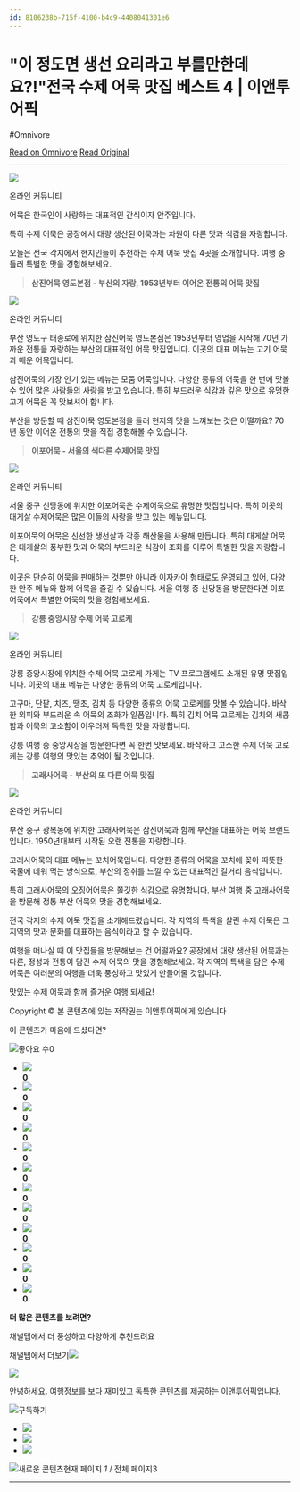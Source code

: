```yaml
---
id: 8106238b-715f-4100-b4c9-4408041301e6
---
```


# "이 정도면 생선 요리라고 부를만한데요?!"전국 수제 어묵 맛집 베스트 4 | 이앤투어픽
#Omnivore
 
[Read on Omnivore](https://omnivore.app/me/https-v-daum-net-v-x-hu-j-honb-3-b-192733a2a94)
[Read Original](https://v.daum.net/v/xHuJHonb3b)
 
---

![](https://proxy-prod.omnivore-image-cache.app/658x0,sK--M-gFHfiaJzi3NQ1RLNoA55KqhANPOunTX3nYq47U/https://img1.daumcdn.net/thumb/R658x0.q70/?fname=https://t1.daumcdn.net/news/202410/08/entourpick/20241008123001994qumd.jpg)

 온라인 커뮤니티

어묵은 한국인이 사랑하는 대표적인 간식이자 안주입니다.

특히 수제 어묵은 공장에서 대량 생산된 어묵과는 차원이 다른 맛과 식감을 자랑합니다.

오늘은 전국 각지에서 현지인들이 추천하는 수제 어묵 맛집 4곳을 소개합니다. 여행 중 들러 특별한 맛을 경험해보세요.

> **삼진어묵 영도본점 - 부산의 자랑, 1953년부터 이어온 전통의 어묵 맛집** 

![](https://proxy-prod.omnivore-image-cache.app/658x0,sgM_SVJqElhHSMQr5uugff8LHhzO_Qm28bfkfeGtwfqY/https://img4.daumcdn.net/thumb/R658x0.q70/?fname=https://t1.daumcdn.net/news/202410/08/entourpick/20241008123002178epme.jpg)

 온라인 커뮤니티

부산 영도구 태종로에 위치한 삼진어묵 영도본점은 1953년부터 영업을 시작해 70년 가까운 전통을 자랑하는 부산의 대표적인 어묵 맛집입니다. 이곳의 대표 메뉴는 고기 어묵과 매운 어묵입니다.

삼진어묵의 가장 인기 있는 메뉴는 모둠 어묵입니다. 다양한 종류의 어묵을 한 번에 맛볼 수 있어 많은 사람들의 사랑을 받고 있습니다. 특히 부드러운 식감과 깊은 맛으로 유명한 고기 어묵은 꼭 맛보셔야 합니다.

부산을 방문할 때 삼진어묵 영도본점을 들러 현지의 맛을 느껴보는 것은 어떨까요? 70년 동안 이어온 전통의 맛을 직접 경험해볼 수 있습니다.

> **이포어묵 - 서울의 색다른 수제어묵 맛집** 

![](https://proxy-prod.omnivore-image-cache.app/658x0,sKitgGyzzkqGstdWAQt9VEiqG5ZTrOT_OAVnm0eHiiiI/https://img4.daumcdn.net/thumb/R658x0.q70/?fname=https://t1.daumcdn.net/news/202410/08/entourpick/20241008123002357hcfx.jpg)

 온라인 커뮤니티

서울 중구 신당동에 위치한 이포어묵은 수제어묵으로 유명한 맛집입니다. 특히 이곳의 대게살 수제어묵은 많은 이들의 사랑을 받고 있는 메뉴입니다.

이포어묵의 어묵은 신선한 생선살과 각종 해산물을 사용해 만듭니다. 특히 대게살 어묵은 대게살의 풍부한 맛과 어묵의 부드러운 식감이 조화를 이루어 특별한 맛을 자랑합니다.

이곳은 단순히 어묵을 판매하는 것뿐만 아니라 이자카야 형태로도 운영되고 있어, 다양한 안주 메뉴와 함께 어묵을 즐길 수 있습니다. 서울 여행 중 신당동을 방문한다면 이포어묵에서 특별한 어묵의 맛을 경험해보세요.

> **강릉 중앙시장 수제 어묵 고로케** 

![](https://proxy-prod.omnivore-image-cache.app/658x0,sEIu3jd4_LRueI1pGbJ3gA_CuPGnI8lLb_ssCbTUxrP4/https://img2.daumcdn.net/thumb/R658x0.q70/?fname=https://t1.daumcdn.net/news/202410/08/entourpick/20241008123002521ohke.jpg)

 온라인 커뮤니티

강릉 중앙시장에 위치한 수제 어묵 고로케 가게는 TV 프로그램에도 소개된 유명 맛집입니다. 이곳의 대표 메뉴는 다양한 종류의 어묵 고로케입니다.

고구마, 단팥, 치즈, 땡초, 김치 등 다양한 종류의 어묵 고로케를 맛볼 수 있습니다. 바삭한 외피와 부드러운 속 어묵의 조화가 일품입니다. 특히 김치 어묵 고로케는 김치의 새콤함과 어묵의 고소함이 어우러져 독특한 맛을 자랑합니다.

강릉 여행 중 중앙시장을 방문한다면 꼭 한번 맛보세요. 바삭하고 고소한 수제 어묵 고로케는 강릉 여행의 맛있는 추억이 될 것입니다.

> **고래사어묵 - 부산의 또 다른 어묵 맛집** 

![](https://proxy-prod.omnivore-image-cache.app/658x0,sY6Z4Y8wIs0mXELAkn35IGkIFh3yC-1OiVnqNEbOtq_E/https://img2.daumcdn.net/thumb/R658x0.q70/?fname=https://t1.daumcdn.net/news/202410/08/entourpick/20241008123002868rwwh.jpg)

 온라인 커뮤니티

부산 중구 광복동에 위치한 고래사어묵은 삼진어묵과 함께 부산을 대표하는 어묵 브랜드입니다. 1950년대부터 시작된 오랜 전통을 자랑합니다.

고래사어묵의 대표 메뉴는 꼬치어묵입니다. 다양한 종류의 어묵을 꼬치에 꽂아 따뜻한 국물에 데워 먹는 방식으로, 부산의 정취를 느낄 수 있는 대표적인 길거리 음식입니다.

특히 고래사어묵의 오징어어묵은 쫄깃한 식감으로 유명합니다. 부산 여행 중 고래사어묵을 방문해 정통 부산 어묵의 맛을 경험해보세요.

전국 각지의 수제 어묵 맛집을 소개해드렸습니다. 각 지역의 특색을 살린 수제 어묵은 그 지역의 맛과 문화를 대표하는 음식이라고 할 수 있습니다.

여행을 떠나실 때 이 맛집들을 방문해보는 건 어떨까요? 공장에서 대량 생산된 어묵과는 다른, 정성과 전통이 담긴 수제 어묵의 맛을 경험해보세요. 각 지역의 특색을 담은 수제 어묵은 여러분의 여행을 더욱 풍성하고 맛있게 만들어줄 것입니다.

맛있는 수제 어묵과 함께 즐거운 여행 되세요!

Copyright © 본 콘텐츠에 있는 저작권는 이앤투어픽에게 있습니다

이 콘텐츠가 마음에 드셨다면?

![](https://proxy-prod.omnivore-image-cache.app/0x0,s_Wf9YSyw6O_OJy3yotaMmXHM23mvOMH7lMtrzavicUM/https://t1.daumcdn.net/media/common/contentsview_2024/ico_contents.svg)좋아요 수0

* [![](https://proxy-prod.omnivore-image-cache.app/0x0,smVO_GGxw8naQBkAGM14YXJvPBjYtoiFAn4yO9_74u9w/https://t1.daumcdn.net/media/common/contentsview_2024/ico_noimage.svg)](https://v.daum.net/channel/540922)  
**0**
* [![](https://proxy-prod.omnivore-image-cache.app/0x0,smVO_GGxw8naQBkAGM14YXJvPBjYtoiFAn4yO9_74u9w/https://t1.daumcdn.net/media/common/contentsview_2024/ico_noimage.svg)](https://v.daum.net/channel/550573)  
**0**
* [![](https://proxy-prod.omnivore-image-cache.app/0x0,smVO_GGxw8naQBkAGM14YXJvPBjYtoiFAn4yO9_74u9w/https://t1.daumcdn.net/media/common/contentsview_2024/ico_noimage.svg)](https://v.daum.net/channel/550597)  
**0**
* [![](https://proxy-prod.omnivore-image-cache.app/0x0,smVO_GGxw8naQBkAGM14YXJvPBjYtoiFAn4yO9_74u9w/https://t1.daumcdn.net/media/common/contentsview_2024/ico_noimage.svg)](https://v.daum.net/channel/547475)  
**0**
* [![](https://proxy-prod.omnivore-image-cache.app/0x0,smVO_GGxw8naQBkAGM14YXJvPBjYtoiFAn4yO9_74u9w/https://t1.daumcdn.net/media/common/contentsview_2024/ico_noimage.svg)](https://v.daum.net/channel/546126)  
**0**
* [![](https://proxy-prod.omnivore-image-cache.app/0x0,smVO_GGxw8naQBkAGM14YXJvPBjYtoiFAn4yO9_74u9w/https://t1.daumcdn.net/media/common/contentsview_2024/ico_noimage.svg)](https://v.daum.net/channel/11721)  
**0**
* [![](https://proxy-prod.omnivore-image-cache.app/0x0,smVO_GGxw8naQBkAGM14YXJvPBjYtoiFAn4yO9_74u9w/https://t1.daumcdn.net/media/common/contentsview_2024/ico_noimage.svg)](https://v.daum.net/channel/550485)  
**0**
* [![](https://proxy-prod.omnivore-image-cache.app/0x0,smVO_GGxw8naQBkAGM14YXJvPBjYtoiFAn4yO9_74u9w/https://t1.daumcdn.net/media/common/contentsview_2024/ico_noimage.svg)](https://v.daum.net/channel/550595)  
**0**
* [![](https://proxy-prod.omnivore-image-cache.app/0x0,smVO_GGxw8naQBkAGM14YXJvPBjYtoiFAn4yO9_74u9w/https://t1.daumcdn.net/media/common/contentsview_2024/ico_noimage.svg)](https://v.daum.net/channel/3345)  
**0**
* [![](https://proxy-prod.omnivore-image-cache.app/0x0,smVO_GGxw8naQBkAGM14YXJvPBjYtoiFAn4yO9_74u9w/https://t1.daumcdn.net/media/common/contentsview_2024/ico_noimage.svg)](https://v.daum.net/channel/550565)  
**0**
* [![](https://proxy-prod.omnivore-image-cache.app/0x0,smVO_GGxw8naQBkAGM14YXJvPBjYtoiFAn4yO9_74u9w/https://t1.daumcdn.net/media/common/contentsview_2024/ico_noimage.svg)](https://v.daum.net/channel/550758)  
**0**
* [![](https://proxy-prod.omnivore-image-cache.app/0x0,smVO_GGxw8naQBkAGM14YXJvPBjYtoiFAn4yO9_74u9w/https://t1.daumcdn.net/media/common/contentsview_2024/ico_noimage.svg)](https://v.daum.net/channel/550732)  
**0**

**더 많은 콘텐츠를 보려면?**

채널탭에서 더 풍성하고 다양하게 추천드려요

채널탭에서 더보기![](https://proxy-prod.omnivore-image-cache.app/0x0,s_Wf9YSyw6O_OJy3yotaMmXHM23mvOMH7lMtrzavicUM/https://t1.daumcdn.net/media/common/contentsview_2024/ico_contents.svg)

[![](https://proxy-prod.omnivore-image-cache.app/0x0,smVO_GGxw8naQBkAGM14YXJvPBjYtoiFAn4yO9_74u9w/https://t1.daumcdn.net/media/common/contentsview_2024/ico_noimage.svg)](https://v.daum.net/channel/550472)

안녕하세요. 여행정보를 보다 재미있고 독특한 콘텐츠를 제공하는 이앤투어픽입니다.

![](https://proxy-prod.omnivore-image-cache.app/0x0,s_Wf9YSyw6O_OJy3yotaMmXHM23mvOMH7lMtrzavicUM/https://t1.daumcdn.net/media/common/contentsview_2024/ico_contents.svg)구독하기

* [![](https://proxy-prod.omnivore-image-cache.app/0x0,spwo0Ee8a5d6v2AA6iH_eEAe81yl2e9qrMtUDneY3BHw/https://t1.daumcdn.net/media/common/noimage/ico_noimage_l.png)](https://v.daum.net/v/ZCoY4DkPPo)
* [![](https://proxy-prod.omnivore-image-cache.app/0x0,spwo0Ee8a5d6v2AA6iH_eEAe81yl2e9qrMtUDneY3BHw/https://t1.daumcdn.net/media/common/noimage/ico_noimage_l.png)](https://v.daum.net/v/XDcPft5r6I)
* [![](https://proxy-prod.omnivore-image-cache.app/0x0,spwo0Ee8a5d6v2AA6iH_eEAe81yl2e9qrMtUDneY3BHw/https://t1.daumcdn.net/media/common/noimage/ico_noimage_l.png)](https://v.daum.net/v/GGmVcYTNqE)

![](https://proxy-prod.omnivore-image-cache.app/0x0,s_Wf9YSyw6O_OJy3yotaMmXHM23mvOMH7lMtrzavicUM/https://t1.daumcdn.net/media/common/contentsview_2024/ico_contents.svg)새로운 콘텐츠현재 페이지 _1_ / 전체 페이지3

---